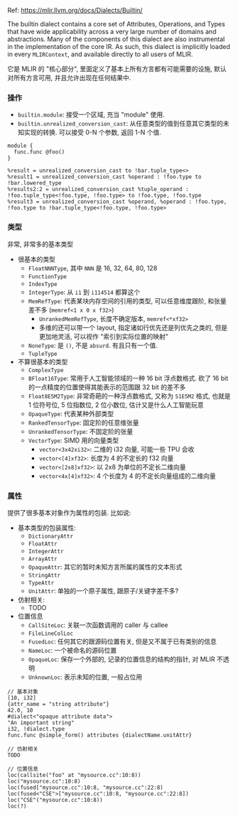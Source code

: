 Ref: <https://mlir.llvm.org/docs/Dialects/Builtin/>

The builtin dialect contains a core set of Attributes, Operations, and Types that have wide applicability across a very large number of domains and abstractions. Many of the components of this dialect are also instrumental in the implementation of the core IR. As such, this dialect is implicitly loaded in every `MLIRContext`, and available directly to all users of MLIR.

它是 MLIR 的 "核心部分", 里面定义了基本上所有方言都有可能需要的设施, 默认对所有方言可用, 并且允许出现在任何结果中.

### 操作

* `builtin.module`: 接受一个区域, 充当 "module" 使用.
* `builtin.unrealized_conversion_cast`: 从任意类型的值到任意其它类型的未知实现的转换. 可以接受 0-N 个参数, 返回 1-N 个值.

````mlir
module {
  func.func @foo()
}

%result = unrealized_conversion_cast to !bar.tuple_type<>
%result1 = unrealized_conversion_cast %operand : !foo.type to !bar.lowered_type
%results2:2 = unrealized_conversion_cast %tuple_operand : !foo.tuple_type<!foo.type, !foo.type> to !foo.type, !foo.type
%result3 = unrealized_conversion_cast %operand, %operand : !foo.type, !foo.type to !bar.tuple_type<!foo.type, !foo.type>
````

### 类型

非常, 非常多的基本类型

* 很基本的类型
  * `FloatNNNType`, 其中 `NNN` 是 16, 32, 64, 80, 128
  * `FunctionType`
  * `IndexType`
  * `IntegerType`: 从 `i1` 到 `i114514` 都算这个
  * `MemRefType`: 代表某块内存空间的引用的类型, 可以任意维度跟阶, 和张量差不多 (`memref<1 x 0 x f32>`)
    * `UnrankedMemRefType`, 长度不确定版本, `memref<*xf32>`
    * 多维的还可以带一个 layout, 指定诸如行优先还是列优先之类的, 但是更加地灵活, 可以视作 "索引到实际位置的映射"
  * `NoneType`: 是 `()`, 不是 `absurd`. 有且只有一个值.
  * `TupleType`
* 不算很基本的类型
  * `ComplexType`
  * `BFloat16Type`: 常用于人工智能领域的一种 16 bit 浮点数格式. 砍了 16 bit 的一点精度的位置使得其能表示的范围跟 32 bit 的差不多
  * `Float8E5M2Type`: 非常奇葩的一种浮点数格式, 又称为 `S1E5M2` 格式, 也就是 1 位符号位, 5 位指数位, 2 位小数位, 估计又是什么人工智能玩意
  * `OpaqueType`: 代表某种外部类型
  * `RankedTensorType`: 固定阶的任意维张量
  * `UnrankedTensorType`: 不固定阶的张量
  * `VectorType`: SIMD 用的向量类型
    * `vector<3x42xi32>`: 二维的 i32 向量, 可能一些 TPU 会收
    * `vector<[4]xf32>`: 长度为 4 的不定长的 f32 向量
    * `vector<[2x8]xf32>`: 以 2x8 为单位的不定长二维向量
    * `vector<4x[4]xf32>`: 4 个长度为 4 的不定长向量组成的二维向量

### 属性

提供了很多基本对象作为属性的包装. 比如说:

* 基本类型的包装属性:
  * `DictionaryAttr`
  * `FloatAttr`
  * `IntegerAttr`
  * `ArrayAttr`
  * `OpaqueAttr`: 其它的暂时未知方言所属的属性的文本形式
  * `StringAttr`
  * `TypeAttr`
  * `UnitAttr`: 单独的一个原子属性, 跟原子/关键字差不多?
* 仿射相关:
  * TODO
* 位置信息
  * `CallSiteLoc`: 关联一次函数调用的 caller 与 callee
  * `FileLineColLoc`
  * `FusedLoc`: 任何其它的跟源码位置有关, 但是又不属于已有类别的信息
  * `NameLoc`: 一个被命名的源码位置
  * `OpaqueLoc`: 保存一个外部的, 记录的位置信息的结构的指针, 对 MLIR 不透明
  * `UnknownLoc`: 表示未知的位置, 一般占位用

````mlir
// 基本对象
[10, i32]
{attr_name = "string attribute"}
42.0, 10
#dialect<"opaque attribute data">
"An important string"
i32, !dialect.type
func.func @simple_form() attributes {dialectName.unitAttr}

// 仿射相关
TODO

// 位置信息
loc(callsite("foo" at "mysource.cc":10:8))
loc("mysource.cc":10:8)
loc(fused["mysource.cc":10:8, "mysource.cc":22:8)
loc(fused<"CSE">["mysource.cc":10:8, "mysource.cc":22:8])
loc("CSE"("mysource.cc":10:8))
loc(?)
````
